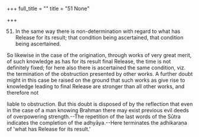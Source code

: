 +++
full_title = ""
title = "51 None"

+++


51. In the same way there is non-determination with regard to what has Release for its result; that condition being ascertained, that condition being ascertained.

So likewise in the case of the origination, through works of very great merit, of such knowledge as has for its result final Release, the time is not definitely fixed; for here also there is ascertained the same condition, viz. the termination of the obstruction presented by other works. A further doubt might in this case be raised on the ground that such works as give rise to knowledge leading to final Release are stronger than all other works, and therefore not

liable to obstruction. But this doubt is disposed of by the reflection that even in the case of a man knowing Brahman there may exist previous evil deeds of overpowering strength.--The repetition of the last words of the Sūtra indicates the completion of the adhyāya.--Here terminates the adhikaraṇa of 'what has Release for its result.'


